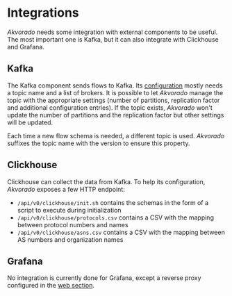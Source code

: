 # Integrations

*Akvorado* needs some integration with external components to be
useful. The most important one is Kafka, but it can also integrate
with Clickhouse and Grafana.

## Kafka

The Kafka component sends flows to Kafka. Its
[configuration](configuration.md#kafka) mostly needs a topic name and a list
of brokers. It is possible to let *Akvorado* manage the topic with the
appropriate settings (number of partitions, replication factor and
additional configuration entries). If the topic exists, *Akvorado*
won't update the number of partitions and the replication factor but
other settings will be updated.

Each time a new flow schema is needed, a different topic is used.
*Akvorado* suffixes the topic name with the version to ensure this
property.

## Clickhouse

Clickhouse can collect the data from Kafka. To help its configuration,
*Akvorado* exposes a few HTTP endpoint:

- `/api/v0/clickhouse/init.sh` contains the schemas in the form of a
  script to execute during initialization
- `/api/v0/clickhouse/protocols.csv` contains a CSV with the mapping
  between protocol numbers and names
- `/api/v0/clickhouse/asns.csv` contains a CSV with the mapping
  between AS numbers and organization names

## Grafana

No integration is currently done for Grafana, except a reverse proxy
configured in the [web section](configuration.md#web).
